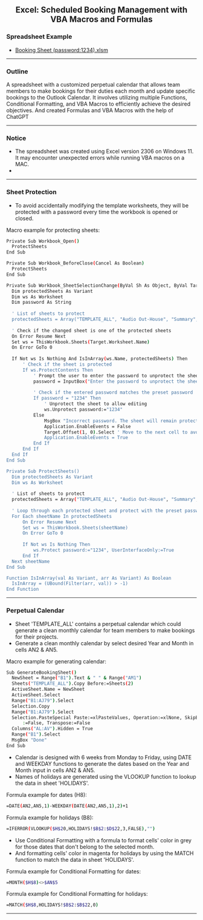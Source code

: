 <h2 align="center">Excel: Scheduled Booking Management with VBA Macros and Formulas</h1>
</div>

### Spreadsheet Example
- [Booking Sheet (password:1234).xlsm](https://github.com/Pwang0722/Excel_PerpetualCalendar_OutlookCalendar/raw/main/Booking%20Sheet%20Template%20(password-1234).xlsm)

---

### Outline
A spreadsheet with a customized perpetual calendar that allows team members to make bookings for their duties each month and update specific bookings to the Outlook Calendar. It involves utilizing multiple Functions, Conditional Formatting, and VBA Macros to efficiently achieve the desired objectives. And created Formulas and VBA Macros with the help of ChatGPT

---

### Notice
- The spreadsheet was created using Excel version 2306 on Windows 11. It may encounter unexpected errors while running VBA macros on a MAC.
- 

---
### Sheet Protection 
- To avoid accidentally modifying the template worksheets, they will be protected with a password every time the workbook is opened or closed.
  
Macro example for protecting sheets:
  ```bash
Private Sub Workbook_Open()
    ProtectSheets
End Sub

Private Sub Workbook_BeforeClose(Cancel As Boolean)
    ProtectSheets
End Sub

Private Sub Workbook_SheetSelectionChange(ByVal Sh As Object, ByVal Target As Range)
    Dim protectedSheets As Variant
    Dim ws As Worksheet
    Dim password As String
    
    ' List of sheets to protect
    protectedSheets = Array("TEMPLATE_ALL", "Audio Out-House", "Summary", "HOLIDAYS")
    
    ' Check if the changed sheet is one of the protected sheets
    On Error Resume Next
    Set ws = ThisWorkbook.Sheets(Target.Worksheet.Name)
    On Error GoTo 0
    
    If Not ws Is Nothing And IsInArray(ws.Name, protectedSheets) Then
        ' Check if the sheet is protected
        If ws.ProtectContents Then
            ' Prompt the user to enter the password to unprotect the sheet
            password = InputBox("Enter the password to unprotect the sheet:", "Password")
            
            ' Check if the entered password matches the preset password
            If password = "1234" Then
                ' Unprotect the sheet to allow editing
                ws.Unprotect password:="1234"
            Else
                MsgBox "Incorrect password. The sheet will remain protected.", vbExclamation
                Application.EnableEvents = False
                Target.Offset(1, 0).Select ' Move to the next cell to avoid an infinite loop
                Application.EnableEvents = True
            End If
        End If
    End If
End Sub

Private Sub ProtectSheets()
    Dim protectedSheets As Variant
    Dim ws As Worksheet
    
    ' List of sheets to protect
    protectedSheets = Array("TEMPLATE_ALL", "Audio Out-House", "Summary", "HOLIDAYS")
    
    ' Loop through each protected sheet and protect with the preset password
    For Each sheetName In protectedSheets
        On Error Resume Next
        Set ws = ThisWorkbook.Sheets(sheetName)
        On Error GoTo 0
        
        If Not ws Is Nothing Then
            ws.Protect password:="1234", UserInterfaceOnly:=True
        End If
    Next sheetName
End Sub

Function IsInArray(val As Variant, arr As Variant) As Boolean
    IsInArray = (UBound(Filter(arr, val)) > -1)
End Function
  ```
---

### Perpetual Calendar
- Sheet 'TEMPLATE_ALL' contains a perpetual calendar which could generate a clean monthly calendar for team members to make bookings for their projects.
- Generate a clean monthly calendar by select desired Year and Month in cells AN2 & AN5.

Macro example for generating calendar:
  ```bash
Sub GenerateBookingSheet()
    NewSheet = Range("B1").Text & " " & Range("AM1")
    Sheets("TEMPLATE_ALL").Copy Before:=Sheets(2)
    ActiveSheet.Name = NewSheet
    ActiveSheet.Select
    Range("B1:AJ79").Select
    Selection.Copy
    Range("B1:AJ79").Select
    Selection.PasteSpecial Paste:=xlPasteValues, Operation:=xlNone, SkipBlanks _
        :=False, Transpose:=False
    Columns("AL:AV").Hidden = True
    Range("B1").Select
    MsgBox "Done"
End Sub
  ```
- Calendar is designed with 6 weeks from Monday to Friday, using DATE and WEEKDAY functions to generate the dates based on the Year and Month input in cells AN2 & AN5.
- Names of holidays are generated using the VLOOKUP function to lookup the data in sheet 'HOLIDAYS'.
  
Formula example for dates (H8):
  ```bash
=DATE(AN2,AN5,1)-WEEKDAY(DATE(AN2,AN5,1),2)+1
  ```
Formula example for holidays (B8):
  ```bash
=IFERROR(VLOOKUP($H$20,HOLIDAYS!$B$2:$D$22,3,FALSE),"")
  ```
- Use Conditional Formatting with a formula to format cells' color in grey for those dates that don't belong to the selected month.
- And formatting cells' color in magenta for holidays by using the MATCH function to match the data in sheet 'HOLIDAYS'.

Formula example for Conditional Formatting for dates:
  ```bash
=MONTH($H$8)<>$AN$5
 ```
Formula example for Conditional Formatting for holidays:
  ```bash
=MATCH($H$8,HOLIDAYS!$B$2:$B$22,0)
 ```

---
